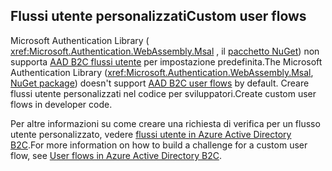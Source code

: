 ## <a name="custom-user-flows"></a><span data-ttu-id="bbbbc-101">Flussi utente personalizzati</span><span class="sxs-lookup"><span data-stu-id="bbbbc-101">Custom user flows</span></span>

<span data-ttu-id="bbbbc-102">Microsoft Authentication Library ( <xref:Microsoft.Authentication.WebAssembly.Msal> , il [pacchetto NuGet](https://www.nuget.org/packages/Microsoft.Authentication.WebAssembly.Msal/)) non supporta [AAD B2C flussi utente](/azure/active-directory-b2c/user-flow-overview) per impostazione predefinita.</span><span class="sxs-lookup"><span data-stu-id="bbbbc-102">The Microsoft Authentication Library (<xref:Microsoft.Authentication.WebAssembly.Msal>, [NuGet package](https://www.nuget.org/packages/Microsoft.Authentication.WebAssembly.Msal/)) doesn't support [AAD B2C user flows](/azure/active-directory-b2c/user-flow-overview) by default.</span></span> <span data-ttu-id="bbbbc-103">Creare flussi utente personalizzati nel codice per sviluppatori.</span><span class="sxs-lookup"><span data-stu-id="bbbbc-103">Create custom user flows in developer code.</span></span>

<span data-ttu-id="bbbbc-104">Per altre informazioni su come creare una richiesta di verifica per un flusso utente personalizzato, vedere [flussi utente in Azure Active Directory B2C](/azure/active-directory-b2c/user-flow-overview).</span><span class="sxs-lookup"><span data-stu-id="bbbbc-104">For more information on how to build a challenge for a custom user flow, see [User flows in Azure Active Directory B2C](/azure/active-directory-b2c/user-flow-overview).</span></span>

